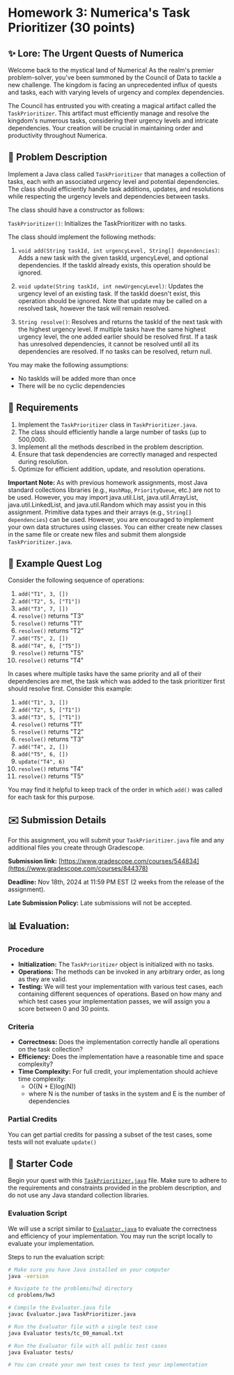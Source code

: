 # Homework 3: Numerica's Task Prioritizer (30 points)

## :sparkles: Lore: The Urgent Quests of Numerica

Welcome back to the mystical land of Numerica! As the realm's premier problem-solver, you've been summoned by the Council of Data to tackle a new challenge. The kingdom is facing an unprecedented influx of quests and tasks, each with varying levels of urgency and complex dependencies.

The Council has entrusted you with creating a magical artifact called the `TaskPrioritizer`. This artifact must efficiently manage and resolve the kingdom's numerous tasks, considering their urgency levels and intricate dependencies. Your creation will be crucial in maintaining order and productivity throughout Numerica.

## :scroll: Problem Description

Implement a Java class called `TaskPrioritizer` that manages a collection of tasks, each with an associated urgency level and potential dependencies. The class should efficiently handle task additions, updates, and resolutions while respecting the urgency levels and dependencies between tasks.

The class should have a constructor as follows:

`TaskPrioritizer()`: Initializes the TaskPrioritizer with no tasks.

The class should implement the following methods:

1. `void add(String taskId, int urgencyLevel, String[] dependencies)`: Adds a new task with the given taskId, urgencyLevel, and optional dependencies. If the taskId already exists, this operation should be ignored.

2. `void update(String taskId, int newUrgencyLevel)`: Updates the urgency level of an existing task. If the taskId doesn't exist, this operation should be ignored. Note that update may be called on a resolved task, however the task will remain resolved.

3. `String resolve()`: Resolves and returns the taskId of the next task with the highest urgency level. If multiple tasks have the same highest urgency level, the one added earlier should be resolved first. If a task has unresolved dependencies, it cannot be resolved until all its dependencies are resolved. If no tasks can be resolved, return null.

You may make the following assumptions:

- No taskIds will be added more than once
- There will be no cyclic dependencies

## :briefcase: Requirements

1. Implement the `TaskPrioritizer` class in `TaskPrioritizer.java`.
2. The class should efficiently handle a large number of tasks (up to 500,000).
3. Implement all the methods described in the problem description.
4. Ensure that task dependencies are correctly managed and respected during resolution.
5. Optimize for efficient addition, update, and resolution operations.

**Important Note:** As with previous homework assignments, most Java standard collections libraries (e.g., `HashMap`, `PriorityQueue`, etc.) are not to be used. However, you may import java.util.List, java.util.ArrayList, java.util.LinkedList, and java.util.Random which may assist you in this assignment. Primitive data types and their arrays (e.g., `String[] dependencies`) can be used. However, you are encouraged to implement your own data structures using classes. You can either create new classes in the same file or create new files and submit them alongside `TaskPrioritizer.java`.

## :footprints: Example Quest Log

Consider the following sequence of operations:

1. `add("T1", 3, [])`
2. `add("T2", 5, ["T1"])`
3. `add("T3", 7, [])`
4. `resolve()` returns "T3"
5. `resolve()` returns "T1"
6. `resolve()` returns "T2"
7. `add("T5", 2, [])`
8. `add("T4", 6, ["T5"])`
9. `resolve()` returns "T5"
10. `resolve()` returns "T4"

In cases where multiple tasks have the same priority and all of their dependencies are met, the task which was added to the task prioritizer first should resolve first. Consider this example:

1. `add("T1", 3, [])`
2. `add("T2", 5, ["T1"])`
3. `add("T3", 5, ["T1"])`
4. `resolve()` returns "T1"
5. `resolve()` returns "T2"
6. `resolve()` returns "T3"
7. `add("T4", 2, [])`
8. `add("T5", 6, [])`
9. `update("T4", 6)`
10. `resolve()` returns "T4"
11. `resolve()` returns "T5"

You may find it helpful to keep track of the order in which `add()` was called for each task for this purpose.

## :envelope: Submission Details

For this assignment, you will submit your `TaskPrioritizer.java` file and any additional files you create through Gradescope.

__Submission link:__ [https://www.gradescope.com/courses/544834](https://www.gradescope.com/courses/844378)

__Deadline:__ Nov 18th, 2024 at 11:59 PM EST (2 weeks from the release of the assignment).

__Late Submission Policy:__ Late submissions will not be accepted.

## :bar_chart: Evaluation:

### Procedure

- __Initialization:__ The `TaskPrioritizer` object is initialized with no tasks.
- __Operations:__ The methods can be invoked in any arbitrary order, as long as they are valid.
- __Testing:__ We will test your implementation with various test cases, each containing different sequences of operations. Based on how many and which test cases your implementation passes, we will assign you a score between 0 and 30 points.

### Criteria

- __Correctness:__ Does the implementation correctly handle all operations on the task collection?
- __Efficiency:__ Does the implementation have a reasonable time and space complexity?
- __Time Complexity:__ For full credit, your implementation should achieve time complexity:
  - O((N + E)log(N)) 
  - where N is the number of tasks in the system and E is the number of dependencies

### Partial Credits
You can get partial credits for passing a subset of the test cases, some tests will not evaluate `update()`

## :rocket: Starter Code

Begin your quest with this [`TaskPrioritizer.java`](TaskPrioritizer.java) file. Make sure to adhere to the requirements and constraints provided in the problem description, and do not use any Java standard collection libraries.

### Evaluation Script

We will use a script similar to [`Evaluator.java`](Evaluator.java) to evaluate the correctness and efficiency of your implementation. You may run the script locally to evaluate your implementation.

Steps to run the evaluation script:
```bash
# Make sure you have Java installed on your computer
java -version

# Navigate to the problems/hw2 directory
cd problems/hw3

# Compile the Evaluator.java file
javac Evaluator.java TaskPrioritizer.java

# Run the Evaluator file with a single test case
java Evaluator tests/tc_00_manual.txt

# Run the Evaluator file with all public test cases
java Evaluator tests/

# You can create your own test cases to test your implementation
```